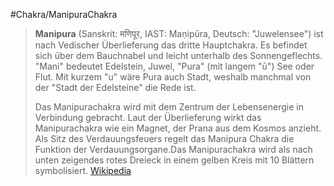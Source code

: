 #Chakra/ManipuraChakra
> **Manipura** (Sanskrit: मणिपूर, IAST: Maṇipūra, Deutsch: "Juwelensee") ist nach Vedischer Überlieferung das dritte Hauptchakra. Es befindet sich über dem Bauchnabel und leicht unterhalb des Sonnengeflechts.  "Mani" bedeutet Edelstein, Juwel, "Pura" (mit langem "ū") See oder Flut. Mit kurzem "u" wäre Pura auch Stadt, weshalb manchmal von der "Stadt der Edelsteine" die Rede ist.
>
> Das Manipurachakra wird mit dem Zentrum der Lebensenergie in Verbindung gebracht. Laut der Überlieferung wirkt das Manipurachakra wie ein Magnet, der Prana aus
> dem Kosmos anzieht. Als Sitz des Verdauungsfeuers regelt das Manipura Chakra die Funktion der Verdauungsorgane.Das Manipurachakra wird als nach unten zeigendes rotes Dreieck in einem gelben Kreis mit 10 Blättern symbolisiert.
> [Wikipedia](https://de.wikipedia.org/wiki/Manipura)